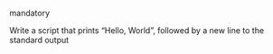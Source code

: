 

mandatory

Write a script that prints “Hello, World”, followed by a new line to the standard output
